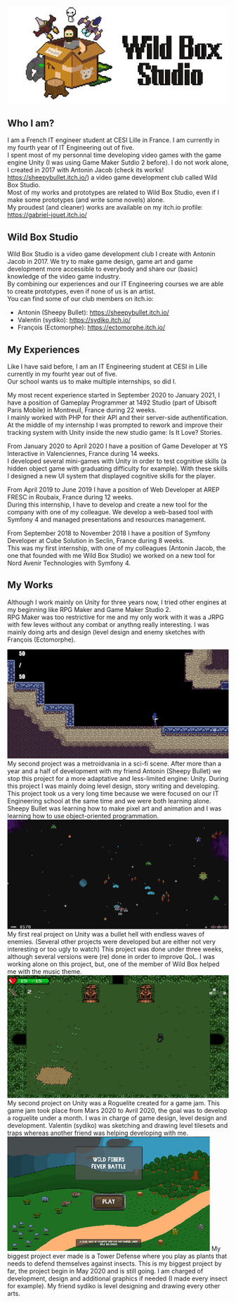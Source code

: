 <img src="Gab Banner.png" alt="hi" class="center"/>

## Who I am?
I am a French IT engineer student at CESI Lille in France. I am currently in my fourth year of IT Engineering out of five.  
I spent most of my personnal time developing video games with the game engine Unity (I was using Game Maker Sutdio 2 before). I do not work alone, I created in 2017 with Antonin Jacob (check its works! <https://sheepybullet.itch.io/>) a video game development club called Wild Box Studio.  
Most of my works and prototypes are related to Wild Box Studio, even if I make some prototypes (and write some novels) alone.  
My proudest (and cleaner) works are available on my itch.io profile: <https://gabriel-jouet.itch.io/>  


## Wild Box Studio
Wild Box Studio is a video game development club I create with Antonin Jacob in 2017. We try to make game design, game art and game development more accessible to everybody and share our (basic) knowledge of the video game industry.  
By combining our experiences and our IT Engineering courses we are able to create prototypes, even if none of us is an artist.  
You can find some of our club members on itch.io:  
* Antonin (Sheepy Bullet): <https://sheepybullet.itch.io/>
* Valentin (sydiko): <https://sydiko.itch.io/>
* François (Ectomorphe): <https://ectomorphe.itch.io/>


## My Experiences
Like I have said before, I am an IT Engineering student at CESI in Lille currently in my fourht year out of five.  
Our school wants us to make multiple internships, so did I.  

My most recent experience started in September 2020 to January 2021, I have a position of Gameplay Programmer at 1492 Studio (part of Ubisoft Paris Mobile) in Montreuil, France during 22 weeks.  
I mainly worked with PHP for their API and their server-side authentification. At the middle of my internship I was prompted to rework and improve their tracking system with Unity inside the new studio game: Is It Love? Stories.  

From January 2020 to April 2020 I have a position of Game Developer at YS Interactive in Valenciennes, France during 14 weeks.  
I developed several mini-games with Unity in order to test cognitive skills (a hidden object game with graduating difficulty for example). With these skills I designed a new UI system that displayed cognitive skills for the player.

From April 2019 to June 2019 I have a position of Web Developer at AREP FRESC in Roubaix, France during 12 weeks.  
During this internship, I have to develop and create a new tool for the company with one of my colleague. We develop a web-based tool with Symfony 4 and managed presentations and resources management.  

From September 2018 to November 2018 I have a position of Symfony Developer at Cube Solution in Seclin, France during 8 weeks.  
This was my first internship, with one of my colleagues (Antonin Jacob, the one that founded with me Wild Box Studio) we worked on a new tool for Nord Avenir Technologies with Symfony 4.


## My Works
Although I work mainly on Unity for three years now, I tried other engines at my beginning like RPG Maker and Game Maker Studio 2.  
RPG Maker was too restrictive for me and my only work with it was a JRPG with few leves without any combat or anythng really interesting. I was mainly doing arts and design (level design and enemy sketches with François (Ectomorphe).

<img src="Earth's Disaster.png" alt="hi" class="center"/>
My second project was a metroidvania in a sci-fi scene. After more than a year and a half of development with my friend Antonin (Sheepy Bullet) we stop this project for a more adaptative and less-limited engine: Unity.  
During this project I was mainly doing level design, story writing and developing.  
This project took us a very long time because we were focused on our IT Engineering school at the same time and we were both learning alone. Sheepy Bullet was learning how to make pixel art and animation and I was learning how to use object-oriented programmation.

<img src="Space Destructor.png" alt="hi" class="center"/>
My first real project on Unity was a bullet hell with endless waves of enemies. (Several other projects were developed but are either not very interesting or too ugly to watch)  
This project was done under three weeks, although several versions were (re) done in order to improve QoL.  
I was working alone on this project, but, one of the member of Wild Box helped me with the music theme.  
<https://gabriel-jouet.itch.io/space-destructor>

<img src="Four Dungeons.png" alt="hi" class="center"/>
My second project on Unity was a Roguelite created for a game jam. This game jam took place from Mars 2020 to Avril 2020, the goal was to develop a roguelite under a month.  
I was in charge of game design, level design and development. Valentin (sydiko) was sketching and drawing level tilesets and traps whereas another friend was helping developing with me.  
<https://sydiko.itch.io/four-dungeons>

<img src="Wild Fibers.png" alt="hi" class="center"/>
My biggest project ever made is a Tower Defense where you play as plants that needs to defend themselves against insects. This is my biggest project by far, the project begin in May 2020 and is still going.  
I am charged of development, design and additional graphics if needed (I made every insect for example). My friend sydiko is level designing and drawing every other arts.  